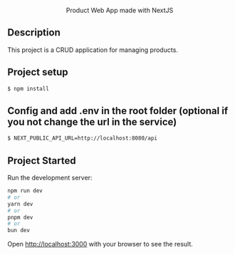 <p align="center">Product Web App made with NextJS</p>

## Description

This project is a CRUD application for managing products.

## Project setup

```bash
$ npm install
```

## Config and add .env in the root folder (optional if you not change the url in the service)

```bash
$ NEXT_PUBLIC_API_URL=http://localhost:8080/api
```

## Project Started

Run the development server:

```bash
npm run dev
# or
yarn dev
# or
pnpm dev
# or
bun dev
```

Open [http://localhost:3000](http://localhost:3000) with your browser to see the result.
